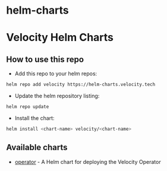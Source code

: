 # helm-charts

# Velocity Helm Charts

## How to use this repo

- Add this repo to your helm repos:

```bash
helm repo add velocity https://helm-charts.velocity.tech
```

- Update the helm repository listing:

```bash
helm repo update
```

- Install the chart:

```bash
helm install <chart-name> velocity/<chart-name>
```

## Available charts

- [operator](https://github.com/techvelocity/helm-charts/tree/main/charts/operator) - A Helm chart for deploying the Velocity Operator

